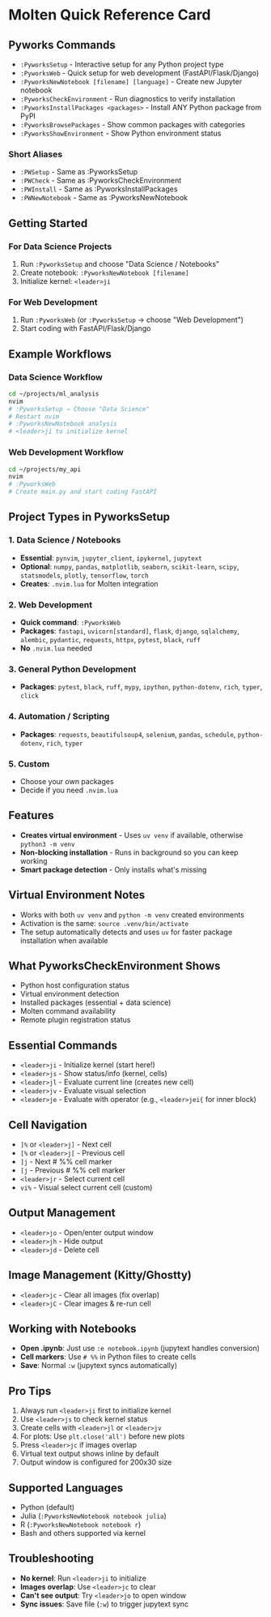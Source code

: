 # Molten Quick Reference Card

## Pyworks Commands

- `:PyworksSetup` - Interactive setup for any Python project type
- `:PyworksWeb` - Quick setup for web development (FastAPI/Flask/Django)
- `:PyworksNewNotebook [filename] [language]` - Create new Jupyter notebook
- `:PyworksCheckEnvironment` - Run diagnostics to verify installation
- `:PyworksInstallPackages <packages>` - Install ANY Python package from PyPI
- `:PyworksBrowsePackages` - Show common packages with categories
- `:PyworksShowEnvironment` - Show Python environment status

### Short Aliases

- `:PWSetup` - Same as :PyworksSetup
- `:PWCheck` - Same as :PyworksCheckEnvironment
- `:PWInstall` - Same as :PyworksInstallPackages
- `:PWNewNotebook` - Same as :PyworksNewNotebook

## Getting Started

### For Data Science Projects

1. Run `:PyworksSetup` and choose "Data Science / Notebooks"
2. Create notebook: `:PyworksNewNotebook [filename]`
3. Initialize kernel: `<leader>ji`

### For Web Development

1. Run `:PyworksWeb` (or `:PyworksSetup` → choose "Web Development")
2. Start coding with FastAPI/Flask/Django

## Example Workflows

### Data Science Workflow

```bash
cd ~/projects/ml_analysis
nvim
# :PyworksSetup → Choose "Data Science"
# Restart nvim
# :PyworksNewNotebook analysis
# <leader>ji to initialize kernel
```

### Web Development Workflow

```bash
cd ~/projects/my_api
nvim
# :PyworksWeb
# Create main.py and start coding FastAPI
```

## Project Types in PyworksSetup

### 1. Data Science / Notebooks

- **Essential**: `pynvim`, `jupyter_client`, `ipykernel`, `jupytext`
- **Optional**: `numpy`, `pandas`, `matplotlib`, `seaborn`, `scikit-learn`, `scipy`, `statsmodels`, `plotly`, `tensorflow`, `torch`
- **Creates**: `.nvim.lua` for Molten integration

### 2. Web Development

- **Quick command**: `:PyworksWeb`
- **Packages**: `fastapi`, `uvicorn[standard]`, `flask`, `django`, `sqlalchemy`, `alembic`, `pydantic`, `requests`, `httpx`, `pytest`, `black`, `ruff`
- **No** `.nvim.lua` needed

### 3. General Python Development

- **Packages**: `pytest`, `black`, `ruff`, `mypy`, `ipython`, `python-dotenv`, `rich`, `typer`, `click`

### 4. Automation / Scripting

- **Packages**: `requests`, `beautifulsoup4`, `selenium`, `pandas`, `schedule`, `python-dotenv`, `rich`, `typer`

### 5. Custom

- Choose your own packages
- Decide if you need `.nvim.lua`

## Features

- **Creates virtual environment** - Uses `uv venv` if available, otherwise `python3 -m venv`
- **Non-blocking installation** - Runs in background so you can keep working
- **Smart package detection** - Only installs what's missing

## Virtual Environment Notes

- Works with both `uv venv` and `python -m venv` created environments
- Activation is the same: `source .venv/bin/activate`
- The setup automatically detects and uses `uv` for faster package installation when available

## What PyworksCheckEnvironment Shows

- Python host configuration status
- Virtual environment detection
- Installed packages (essential + data science)
- Molten command availability
- Remote plugin registration status

## Essential Commands

- `<leader>ji` - Initialize kernel (start here!)
- `<leader>js` - Show status/info (kernel, cells)
- `<leader>jl` - Evaluate current line (creates new cell)
- `<leader>jv` - Evaluate visual selection
- `<leader>je` - Evaluate with operator (e.g., `<leader>jei{` for inner block)

## Cell Navigation

- `]%` or `<leader>j]` - Next cell
- `[%` or `<leader>j[` - Previous cell
- `]j` - Next # %% cell marker
- `[j` - Previous # %% cell marker
- `<leader>jr` - Select current cell
- `vi%` - Visual select current cell (custom)

## Output Management

- `<leader>jo` - Open/enter output window
- `<leader>jh` - Hide output
- `<leader>jd` - Delete cell

## Image Management (Kitty/Ghostty)

- `<leader>jc` - Clear all images (fix overlap)
- `<leader>jC` - Clear images & re-run cell

## Working with Notebooks

- **Open .ipynb**: Just use `:e notebook.ipynb` (jupytext handles conversion)
- **Cell markers**: Use `# %%` in Python files to create cells
- **Save**: Normal `:w` (jupytext syncs automatically)

## Pro Tips

1. Always run `<leader>ji` first to initialize kernel
2. Use `<leader>js` to check kernel status
3. Create cells with `<leader>jl` or `<leader>jv`
4. For plots: Use `plt.close('all')` before new plots
5. Press `<leader>jc` if images overlap
6. Virtual text output shows inline by default
7. Output window is configured for 200x30 size

## Supported Languages

- Python (default)
- Julia (`:PyworksNewNotebook notebook julia`)
- R (`:PyworksNewNotebook notebook r`)
- Bash and others supported via kernel

## Troubleshooting

- **No kernel**: Run `<leader>ji` to initialize
- **Images overlap**: Use `<leader>jc` to clear
- **Can't see output**: Try `<leader>jo` to open window
- **Sync issues**: Save file (`:w`) to trigger jupytext sync

